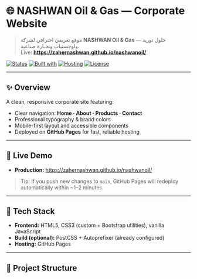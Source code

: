 # 🌐 NASHWAN Oil & Gas — Corporate Website

> موقع تعريفي احترافي لشركة **NASHWAN Oil & Gas** — حلول توريد ولوجستيات وتجـارة صناعية.  
> Live: **https://zahernashwan.github.io/nashwanoil/**

[![Status](https://img.shields.io/badge/Status-Online-success?style=flat-square)](https://zahernashwan.github.io/nashwanoil/)
[![Built with](https://img.shields.io/badge/Built%20with-HTML5%20|%20CSS3%20|%20JS-1f6feb?style=flat-square)](#tech-stack)
[![Hosting](https://img.shields.io/badge/Hosting-GitHub%20Pages-222?style=flat-square)](https://pages.github.com/)
[![License](https://img.shields.io/badge/License-Proprietary-important?style=flat-square)](#license)

---

## ✨ Overview
A clean, responsive corporate site featuring:
- Clear navigation: **Home · About · Products · Contact**
- Professional typography & brand colors
- Mobile-first layout and accessible components
- Deployed on **GitHub Pages** for fast, reliable hosting

---

## 🚀 Live Demo
- **Production:** https://zahernashwan.github.io/nashwanoil/

> Tip: If you push new changes to `main`, GitHub Pages will redeploy automatically within ~1–2 minutes.

---

## 🧱 Tech Stack
- **Frontend:** HTML5, CSS3 (custom + Bootstrap utilities), vanilla JavaScript
- **Build (optional):** PostCSS + Autoprefixer (already configured)
- **Hosting:** GitHub Pages

---

## 📁 Project Structure
